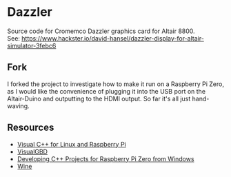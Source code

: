 # Dazzler
Source code for Cromemco Dazzler graphics card for Altair 8800.<BR>
See: https://www.hackster.io/david-hansel/dazzler-display-for-altair-simulator-3febc6


## Fork

I forked the project to investigate how to make it run on a Raspberry Pi Zero, as I would like the convenience of plugging it into the USB port on the Altair-Duino and outputting to the HDMI output. So far it's all just hand-waving. 


## Resources

* [Visual C++ for Linux and Raspberry Pi](https://www.hanselman.com/blog/VisualCForLinuxAndRaspberryPiDevelopment.aspx)
* [VisualGBD](https://visualgdb.com)
* [Developing C++ Projects for Raspberry Pi Zero from Windows](https://visualgdb.com/tutorials/raspberry/zero/)
* [Wine](https://www.winehq.org)
